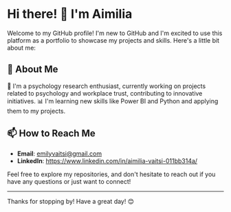 # Hi there! 👋 I'm Aimilia

Welcome to my GitHub profile! I'm new to GitHub and I'm excited to use this platform as a portfolio to showcase my projects and skills. Here's a little bit about me:

## 🚀 About Me
🌱 I'm a psychology research enthusiast, currently working on projects related to psychology and workplace trust, contributing to innovative initiatives.
📊 I'm learning new skills like Power BI and Python and applying them to my projects.

## 📫 How to Reach Me
- **Email**: emilyvaitsi@gmail.com
- **LinkedIn**: https://www.linkedin.com/in/aimilia-vaitsi-011bb314a/

Feel free to explore my repositories, and don't hesitate to reach out if you have any questions or just want to connect!

---

Thanks for stopping by! Have a great day! 😊


<!---
aimiliavaitsi/aimiliavaitsi is a ✨ special ✨ repository because its `README.md` (this file) appears on your GitHub profile.
You can click the Preview link to take a look at your changes.
--->
